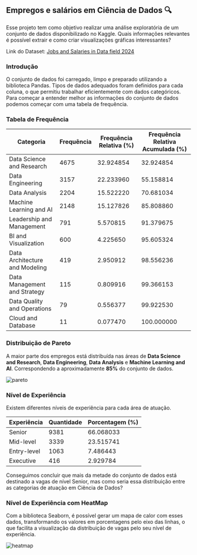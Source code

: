 ## **Empregos e salários em Ciência de Dados 🔍**

Esse projeto tem como objetivo realizar uma análise exploratória de um conjunto de dados disponibilizado no Kaggle. Quais informações relevantes é possível extrair e como criar visualizações gráficas interessantes?

Link do Dataset: [Jobs and Salaries in Data field 2024](https://www.kaggle.com/datasets/murilozangari/jobs-and-salaries-in-data-field-2024)

### Introdução

O conjunto de dados foi carregado, limpo e preparado utilizando a biblioteca Pandas. Tipos de dados adequados foram definidos para cada coluna, o que permitiu trabalhar eficientemente com dados categóricos. Para começar a entender melhor as informações do conjunto de dados podemos começar com uma tabela de frequência.

### Tabela de Frequência

| Categoria                     | Frequência | Frequência Relativa (%) | Frequência Relativa Acumulada (%) |
|-------------------------------|------------|-------------------------|-----------------------------------|
| Data Science and Research     | 4675       | 32.924854               | 32.924854                         |
| Data Engineering              | 3157       | 22.233960               | 55.158814                         |
| Data Analysis                 | 2204       | 15.522220               | 70.681034                         |
| Machine Learning and AI       | 2148       | 15.127826               | 85.808860                         |
| Leadership and Management     | 791        | 5.570815                | 91.379675                         |
| BI and Visualization          | 600        | 4.225650                | 95.605324                         |
| Data Architecture and Modeling| 419        | 2.950912                | 98.556236                         |
| Data Management and Strategy  | 115        | 0.809916                | 99.366153                         |
| Data Quality and Operations   | 79         | 0.556377                | 99.922530                         |
| Cloud and Database            | 11         | 0.077470                | 100.000000                        |

### Distribuição de Pareto
A maior parte dos empregos está distribuída nas áreas de **Data Science and Research**, **Data Engineering**, **Data Analysis** e **Machine Learning and AI**. Correspondendo a aproximadamente **85%** do conjunto de dados.

![pareto](https://github.com/ryanrodr/eda-jobs-in-data/blob/main/imagens/distribuicao_pareto.png)

### Nível de Experiência
Existem diferentes níveis de experiência para cada área de atuação.

| Experiência  | Quantidade | Porcentagem (%) |
|--------------|------------|-----------------|
| Senior       | 9381       | 66.068033       |
| Mid-level    | 3339       | 23.515741       |
| Entry-level  | 1063       | 7.486443        |
| Executive    | 416        | 2.929784        |

Conseguimos concluir que mais da metade do conjunto de dados está destinado a vagas de nível Senior, mas como seria essa distribuição entre as categorias de atuação em Ciência de Dados?

### Nível de Experiência com HeatMap
Com a biblioteca Seaborn, é possível gerar um mapa de calor com esses dados, transformando os valores em porcentagens pelo eixo das linhas, o que facilita a visualização da distribuição de vagas pelo seu nível de experiência.

![heatmap](https://github.com/ryanrodr/eda-jobs-in-data/blob/main/imagens/heatmap.png)
